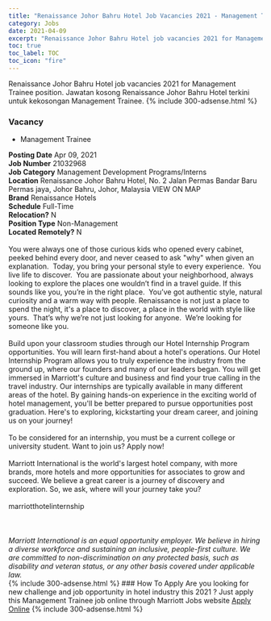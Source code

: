 ```yaml
---
title: "Renaissance Johor Bahru Hotel Job Vacancies 2021 - Management Trainee" 
category: Jobs 
date: 2021-04-09 
excerpt: "Renaissance Johor Bahru Hotel job vacancies 2021 for Management Trainee position. Jawatan kosong Renaissance Johor Bahru Hotel terkini untuk kekosongan Management Trainee." 
toc: true 
toc_label: TOC 
toc_icon: "fire" 
--- 
```


Renaissance Johor Bahru Hotel job vacancies 2021 for Management Trainee position. Jawatan kosong Renaissance Johor Bahru Hotel terkini untuk kekosongan Management Trainee. 
{% include 300-adsense.html %} 
### Vacancy 
- Management Trainee 
<div><div><b>Posting Date</b> Apr 09, 2021<br><b>Job Number</b> 21032968<br><b>Job Category</b> Management Development Programs/Interns<br><b>Location</b> Renaissance Johor Bahru Hotel, No. 2  Jalan Permas Bandar Baru Permas jaya, Johor Bahru, Johor, Malaysia VIEW ON MAP<br><b>Brand</b> Renaissance Hotels<br><b>Schedule</b> Full-Time<br><b>Relocation?</b> N<br><b>Position Type</b> Non-Management<br><b>Located Remotely?</b> N<br><br><div>    You were always one of those curious kids who opened every cabinet, peeked behind every door, and never ceased to ask "why" when given an explanation.&#160; Today, you bring your personal style to every experience.&#160; You live life to discover.&#160; You are passionate about your neighborhood, always looking to explore the places one wouldn&#8217;t find in a travel guide. If this sounds like you, you&#8217;re in the right place.&#160; You&#8217;ve got authentic style, natural curiosity and a warm way with people. Renaissance is not just a place to spend the night, it's a place to discover, a place in the world with style like yours.&#160; That&#8217;s why we&#8217;re not just looking for anyone.&#160; We&#8217;re looking for someone like you.    </div><br></div><div> Build upon your classroom studies through our Hotel Internship Program opportunities. You will learn first-hand about a hotel's operations. Our Hotel Internship Program allows you to truly experience the industry from the ground up, where our founders and many of our leaders began. You will get immersed in Marriott's culture and business and find your true calling in the travel industry. Our internships are typically available in many different areas of the hotel. By gaining hands-on experience in the exciting world of hotel management, you'll be better prepared to pursue opportunities post graduation. Here's to exploring, kickstarting your dream career, and joining us on your journey!  <div>  &#160; </div> To be considered for an internship, you must be a current college or university student. Want to join us? Apply now!  <div>  &#160; </div> Marriott International is the world's largest hotel company, with more brands, more hotels and more opportunities for associates to grow and succeed. We believe a great career is a journey of discovery and exploration. So, we ask, where will your journey take you?  <div>  &#160; </div> marriotthotelinternship  <div>  &#160; </div> <div>  &#160; </div> </div> <div> &#160;</div> <em>Marriott International is an equal opportunity employer.&#160;We believe in hiring a diverse workforce and sustaining an inclusive, people-first culture.&#160;We are committed to non-discrimination on&#160;any&#160;protected&#160;basis, such as disability and veteran status, or any other basis covered under applicable law.</em><br></div> 
{% include 300-adsense.html %} 
### How To Apply 
Are you looking for new challenge and job opportunity in hotel industry this 2021 ?
Just apply this Management Trainee job online through Marriott Jobs website 
<a href="https://jobs.marriott.com/marriott/jobs/21032968?lang=en-us" class="btn btn--info" target="_blank" rel="nofollow noopenner">Apply Online</a> 
{% include 300-adsense.html %} 